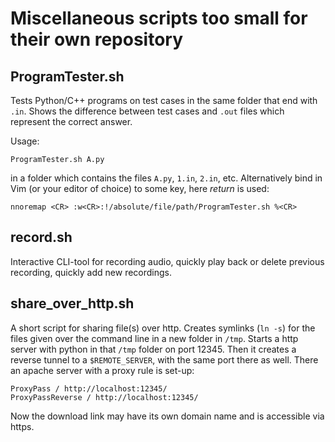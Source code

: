# Miscellaneous scripts too small for their own repository

## ProgramTester.sh

Tests Python/C++ programs on test cases in the same folder that end with `.in`. 
Shows the difference between test cases and `.out` files which represent the correct answer.

Usage:

```
ProgramTester.sh A.py
```
 
in a folder which contains the files `A.py`, `1.in`, `2.in`, etc.
Alternatively bind in Vim (or your editor of choice) to some key, here *return* is used:

```
nnoremap <CR> :w<CR>:!/absolute/file/path/ProgramTester.sh %<CR>
```

## record.sh

Interactive CLI-tool for recording audio, quickly play back or delete previous recording, quickly add new recordings.

## share_over_http.sh

A short script for sharing file(s) over http. 
Creates symlinks (`ln -s`) for the files given over the command line in a new folder in `/tmp`.
Starts a http server with python in that `/tmp` folder on port 12345. 
Then it creates a reverse tunnel to a `$REMOTE_SERVER`, with the same port there as well.
There an apache server with a proxy rule is set-up:

```
ProxyPass / http://localhost:12345/
ProxyPassReverse / http://localhost:12345/
```

Now the download link may have its own domain name and is accessible via https.
